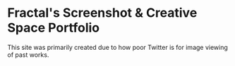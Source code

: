 # Fractal's Screenshot & Creative Space Portfolio

This site was primarily created due to how poor Twitter is for image viewing of past works.